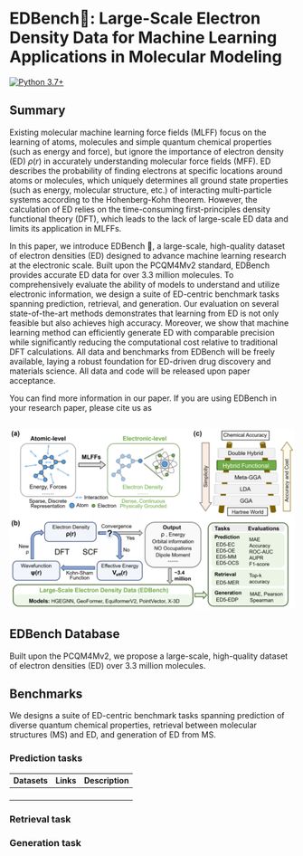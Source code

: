 # EDBench🐋: Large-Scale Electron Density Data for Machine Learning Applications in Molecular Modeling

[![Python 3.7+](https://img.shields.io/badge/python-3.7+-blue.svg)](https://www.python.org/downloads/)



## Summary

Existing molecular machine learning force fields (MLFF) focus on the learning of atoms, molecules and simple quantum chemical properties (such as energy and force), but ignore the importance of electron density (ED) $\rho(r)$ in accurately understanding molecular force fields (MFF). ED describes the probability of finding electrons at specific locations around atoms or molecules, which uniquely determines all ground state properties (such as energy, molecular structure, etc.) of interacting multi-particle systems according to the Hohenberg-Kohn theorem. However, the calculation of ED relies on the time-consuming first-principles density functional theory (DFT), which leads to the lack of large-scale ED data and limits its application in MLFFs. 

In this paper, we introduce EDBench 🐋, a large-scale, high-quality dataset of electron densities (ED) designed to advance machine learning research at the electronic scale. Built upon the PCQM4Mv2 standard, EDBench provides accurate ED data for over 3.3 million molecules. To comprehensively evaluate the ability of models to understand and utilize electronic information, we design a suite of ED-centric benchmark tasks spanning prediction, retrieval, and generation. Our evaluation on several state-of-the-art methods demonstrates that learning from ED is not only feasible but also achieves high accuracy. Moreover, we show that machine learning method can efficiently generate ED with comparable precision while significantly reducing the computational cost relative to traditional DFT calculations. All data and benchmarks from EDBench will be freely available, laying a robust foundation for ED-driven drug discovery and materials science. All data and code will be released upon paper acceptance. 

You can find more information in our paper. If you are using EDBench in your research paper, please cite us as

```bibx

```



<img src='/docs/images/overview.png' width='600'>



## EDBench Database

Built upon the PCQM4Mv2, we propose a large-scale, high-quality dataset of electron densities (ED)  over 3.3 million molecules.



## Benchmarks

We designs a suite of ED-centric benchmark tasks spanning prediction of diverse quantum chemical properties, retrieval between molecular structures (MS) and ED, and generation of ED from MS.



### Prediction tasks

| Datasets | Links | Description |
| -------- | ----- | ----------- |
|          |       |             |
|          |       |             |
|          |       |             |
|          |       |             |



### Retrieval task



### Generation task









